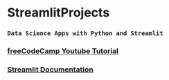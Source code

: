 # StreamlitProjects

### `Data Science Apps with Python and Streamlit`
### [freeCodeCamp Youtube Tutorial](https://www.youtube.com/watch?v=JwSS70SZdyM&list=WL&index=8)
### [Streamlit Documentation](https://docs.streamlit.io/en/stable/)
